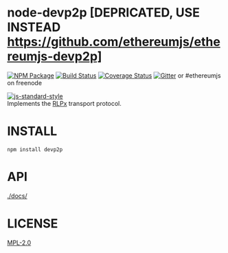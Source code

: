 # node-devp2p [DEPRICATED, USE INSTEAD https://github.com/ethereumjs/ethereumjs-devp2p]
[![NPM Package](https://img.shields.io/npm/v/devp2p.svg?style=flat-square)](https://www.npmjs.org/package/devp2p)
[![Build Status](https://img.shields.io/travis/ethereumjs/node-devp2p.svg?branch=master&style=flat-square)](https://travis-ci.org/ethereumjs/node-devp2p)
[![Coverage Status](https://img.shields.io/coveralls/ethereumjs/node-devp2p.svg?style=flat-square)](https://coveralls.io/r/ethereumjs/node-devp2p)
[![Gitter](https://img.shields.io/gitter/room/ethereum/ethereumjs-lib.svg?style=flat-square)](https://gitter.im/ethereum/ethereumjs-lib) or #ethereumjs on freenode  

[![js-standard-style](https://cdn.rawgit.com/feross/standard/master/badge.svg)](https://github.com/feross/standard)  
Implements the [RLPx](https://github.com/ethereum/devp2p/blob/master/rlpx.md) transport protocol.


# INSTALL
`npm install devp2p`

# API
[./docs/](./docs/index.md)

# LICENSE
[MPL-2.0](https://www.mozilla.org/en-US/MPL/2.0/)

